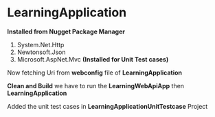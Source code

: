 # LearningApplication

**Installed from Nugget Package Manager**

1. System.Net.Http
2. Newtonsoft.Json
3. Microsoft.AspNet.Mvc **(Installed for Unit Test cases)**

Now fetching Uri from **webconfig** file of **LearningApplication**

**Clean and Build** we have to run the **LearningWebApiApp** then **LearningApplication**

Added the unit test cases in **LearningApplicationUnitTestcase** Project
